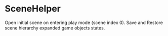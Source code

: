 # SceneHelper
Open initial scene on entering play mode (scene index 0). Save and Restore scene hierarchy expanded game objects states.
